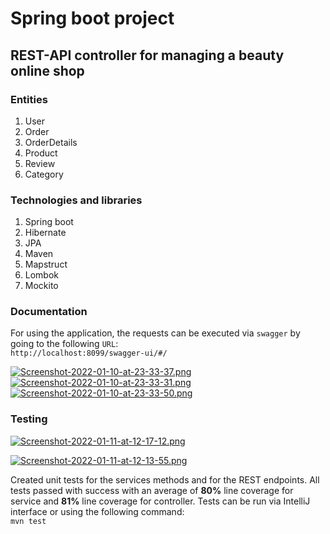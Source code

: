 # Spring boot project

## REST-API controller for managing a beauty online shop

### Entities
1. User
2. Order
3. OrderDetails
4. Product
5. Review
6. Category

### Technologies and libraries

1. Spring boot
2. Hibernate
3. JPA
4. Maven
5. Mapstruct
6. Lombok
7. Mockito

### Documentation

For using the application, the requests can be executed via ```swagger``` by going to the following ```URL```:
<br>
```http://localhost:8099/swagger-ui/#/```
<br>

[![Screenshot-2022-01-10-at-23-33-37.png](https://i.postimg.cc/KzZdT67X/Screenshot-2022-01-10-at-23-33-37.png)](https://postimg.cc/sBN6d00K)
[![Screenshot-2022-01-10-at-23-33-31.png](https://i.postimg.cc/vm7JcYVL/Screenshot-2022-01-10-at-23-33-31.png)](https://postimg.cc/nszRWtTC)
[![Screenshot-2022-01-10-at-23-33-50.png](https://i.postimg.cc/NMpZkdbK/Screenshot-2022-01-10-at-23-33-50.png)](https://postimg.cc/Ppv6tzgH)

### Testing
[![Screenshot-2022-01-11-at-12-17-12.png](https://i.postimg.cc/9M8yp99m/Screenshot-2022-01-11-at-12-17-12.png)](https://postimg.cc/sQWBfvKq)

[![Screenshot-2022-01-11-at-12-13-55.png](https://i.postimg.cc/NMf1mD5C/Screenshot-2022-01-11-at-12-13-55.png)](https://postimg.cc/McNM8y01)

Created unit tests for the services methods and for the REST endpoints. All tests passed with success with
an average of **80%** line coverage for service and **81%** line coverage for controller.
Tests can be run via IntelliJ interface or using the following command:
<br>
```mvn test```
<br>
